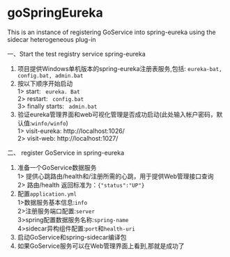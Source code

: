 # goSpringEureka

This is an instance of registering GoService into spring-eureka using the sidecar heterogeneous plug-in

一、Start the test registry service spring-eureka  
1. 项目提供Windows单机版本的spring-eureka注册表服务,包括: ```eureka-bat, config.bat, admin.bat```   
2. 按以下顺序开始启动  
   1> start: ``` eureka. Bat```   
   2> restart: ``` config.bat```   
   3> finally starts: ``` admin.bat```   
3. 验证eureka管理界面和web可视化管理是否成功启动(此处输入帐户密码，默认值:```winfo/winfo```)  
   1> visit-eureka: http://localhost:1026/    
   2> visit-web: http://localhost:1027/  

二、 register GoService in spring-eureka  
1. 准备一个GoService数据服务   
   1> 提供心跳路由/health和/注册所需的心跳，用于提供Web管理接口查询   
   2> 路由/health 返回标准为：```{"status":"UP"}```  
2. 配置```application.yml```  
   1>数据服务基本信息:```info```  
   2>注册服务端口配置:```server```  
   3>spring配置数据服务名称:```spring-name```  
   4>sidecar异构组件配置:```port```和```health-uri```  
3. 启动GoService和spring-sidecar编译包  
4. 如果GoService服务可以在Web管理界面上看到,那就是成功了  

